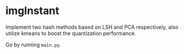 imgInstant
===
Implement two hash methods based on LSH and PCA respectively, also utilize kmeans to boost the quantization performance.

Go by running `main.py`.